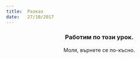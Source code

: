 ```yaml
---
title:  Разказ
date:   27/10/2017
---
```


### <center>Работим по този урок.</center>
<center>Моля, върнете се по-късно.</center>